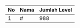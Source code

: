 | No | Nama            | Jumlah Level |
|----|-----------------|--------------|
| 1  | #    |    988        |
